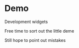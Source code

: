 # Demo
Development widgets

Free time to sort out the little deme

Still hope to point out mistakes
